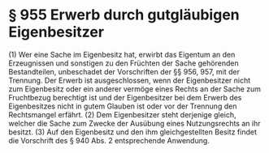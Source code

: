 # § 955 Erwerb durch gutgläubigen Eigenbesitzer
(1) Wer eine Sache im Eigenbesitz hat, erwirbt das Eigentum an den Erzeugnissen und sonstigen zu den Früchten der Sache gehörenden Bestandteilen, unbeschadet der Vorschriften der §§ 956, 957, mit der Trennung. Der Erwerb ist ausgeschlossen, wenn der Eigenbesitzer nicht zum Eigenbesitz oder ein anderer vermöge eines Rechts an der Sache zum Fruchtbezug berechtigt ist und der Eigenbesitzer bei dem Erwerb des Eigenbesitzes nicht in gutem Glauben ist oder vor der Trennung den Rechtsmangel erfährt.
(2) Dem Eigenbesitzer steht derjenige gleich, welcher die Sache zum Zwecke der Ausübung eines Nutzungsrechts an ihr besitzt.
(3) Auf den Eigenbesitz und den ihm gleichgestellten Besitz findet die Vorschrift des § 940 Abs. 2 entsprechende Anwendung.